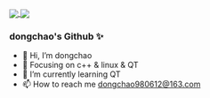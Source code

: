 <a href="https://github.com/dongchao612">
<img align="center" src="https://github-readme-stats.vercel.app/api/pin/?username=dongchao612" />
<img align="center" src="https://github-readme-stats.vercel.app/api?username=dongchao612&count_private=true&show_icons=true&hide=issues&hide_title=true&include_all_commits=true&theme=radical"/>
</a>



### dongchao's Github ✨



- 👋 Hi, I’m  dongchao
- :orange_book: Focusing on c++ & linux & QT
- 🌱 I’m currently learning QT
- 📫 How to reach me dongchao980612@163.com

<!---
dongchao612/dongchao612 is a ✨ special ✨ repository because its `README.md` (this file) appears on your GitHub profile.
You can click the Preview link to take a look at your changes.
--->
